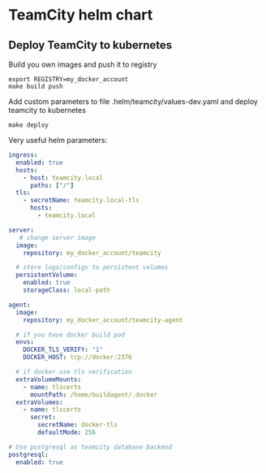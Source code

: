 # TeamCity helm chart

## Deploy TeamCity to kubernetes

Build you own images and push it to registry

```console
export REGISTRY=my_docker_account
make build push
```

Add custom parameters to file .helm/teamcity/values-dev.yaml
and deploy teamcity to kubernetes

```console
make deploy
```

Very useful helm parameters:

```yaml
ingress:
  enabled: true
  hosts:
    - host: teamcity.local
      paths: ["/"]
  tls:
    - secretName: teamcity.local-tls
      hosts:
        - teamcity.local

server:
   # change server image
  image:
    repository: my_docker_account/teamcity

  # store logs/configs to persistent volumes
  persistentVolume:
    enabled: true
    storageClass: local-path

agent:
  image:
    repository: my_docker_account/teamcity-agent

  # if you have docker build pod
  envs:
    DOCKER_TLS_VERIFY: "1"
    DOCKER_HOST: tcp://docker:2376

  # if docker use tls verification
  extraVolumeMounts:
    - name: tlscerts
      mountPath: /home/buildagent/.docker
  extraVolumes:
    - name: tlscerts
      secret:
        secretName: docker-tls
        defaultMode: 256

# Use postgresql as teamcity database backend
postgresql:
  enabled: true
```
